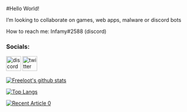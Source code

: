 
#Hello World!

I’m looking to collaborate on games, web apps, malware or discord bots

How to reach me: Infamy#2588 (discord)

### Socials:
[<img alt="discord" width="40px" src="https://raw.githubusercontent.com/rahuldkjain/github-profile-readme-generator/master/src/images/icons/Social/discord.svg" />](https://discord.gg/bvrd8jkpGc)
[<img alt="twitter" width="40px" src="https://raw.githubusercontent.com/rahuldkjain/github-profile-readme-generator/master/src/images/icons/Social/twitter.svg" />](https://twitter.com/InfamyDev)


[![Freeloot's github stats](https://github-readme-stats.vercel.app/api?username=freeloot&count_private=true&show_icons=true&theme=radical&hide_rank=false)](https://github.com/anuraghazra/github-readme-stats)

[![Top Langs](https://github-readme-stats.vercel.app/api/top-langs/?username=freeloot)](https://github.com/anuraghazra/github-readme-stats)

<a target="_blank" href="https://github-readme-medium-recent-article.vercel.app/medium/@freeloot/0"><img src="https://github-readme-medium-recent-article.vercel.app/medium/@khuyentran1476/0" alt="Recent Article 0">
